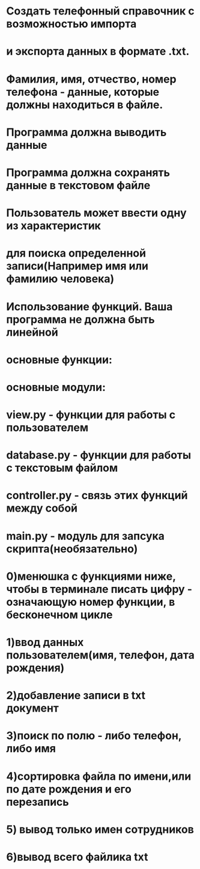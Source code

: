 # Создать телефонный справочник с возможностью импорта 
# и экспорта данных в формате .txt. 
# Фамилия, имя, отчество, номер телефона - данные, которые должны находиться в файле.
# Программа должна выводить данные
# Программа должна сохранять данные в текстовом файле
# Пользователь может ввести одну из характеристик 
# для поиска определенной записи(Например имя или фамилию человека)
# Использование функций. Ваша программа не должна быть линейной

# основные функции:
# основные модули:
# view.py - функции для работы с пользователем
# database.py - функции для работы с текстовым файлом
# controller.py - связь этих функций между собой
# main.py - модуль для запсука скрипта(необязательно)
# 0)менюшка с функциями ниже, чтобы в терминале писать цифру - означающую номер функции, в бесконечном цикле
# 1)ввод данных пользователем(имя, телефон, дата рождения)
# 2)добавление записи в txt документ
# 3)поиск по полю - либо телефон, либо имя
# 4)сортировка файла по имени,или по дате рождения и его перезапись
# 5) вывод только имен сотрудников
# 6)вывод всего файлика txt
